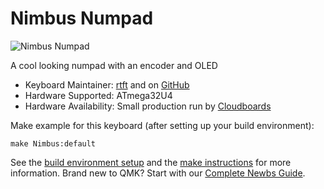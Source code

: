 # Nimbus Numpad

![Nimbus Numpad](https://cdn.discordapp.com/attachments/160961331069976586/722587390492803132/527_C.JPG)

A cool looking numpad with an encoder and OLED

* Keyboard Maintainer: [rtft](https://github.com/rtft/) and on [GitHub](https://github.com/rtft/)
* Hardware Supported: ATmega32U4
* Hardware Availability: Small production run by [Cloudboards](https://cloudboards.xyz/)

Make example for this keyboard (after setting up your build environment):

    make Nimbus:default

See the [build environment setup](https://docs.qmk.fm/#/getting_started_build_tools) and the [make instructions](https://docs.qmk.fm/#/getting_started_make_guide) for more information. Brand new to QMK? Start with our [Complete Newbs Guide](https://docs.qmk.fm/#/newbs).
